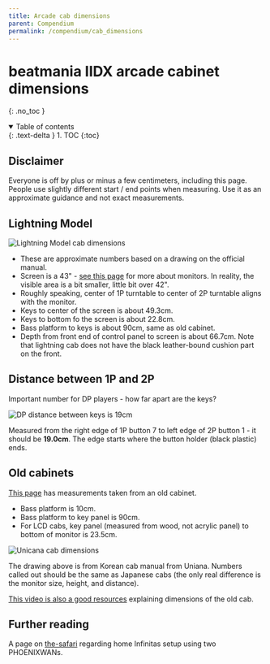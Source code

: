 ```yaml
---
title: Arcade cab dimensions
parent: Compendium
permalink: /compendium/cab_dimensions
---
```


# beatmania IIDX arcade cabinet dimensions
{: .no_toc }

<details open markdown="block">
  <summary>
    Table of contents
  </summary>
  {: .text-delta }
1. TOC
{:toc}
</details>

## Disclaimer

Everyone is off by plus or minus a few centimeters, including this page. People use slightly different start / end points when measuring. Use it as an approximate guidance and not exact measurements.

## Lightning Model

![Lightning Model cab dimensions](/assets/img/lm_dimensions.png)

* These are approximate numbers based on a drawing on the official manual.
* Screen is a 43" - [see this page](/compendium/infinitas_monitor) for more about monitors. In reality, the visible area is a bit smaller, little bit over 42".
* Roughly speaking, center of 1P turntable to center of 2P turntable aligns with the monitor.
* Keys to center of the screen is about 49.3cm.
* Keys to bottom fo the screen is about 22.8cm.
* Bass platform to keys is about 90cm, same as old cabinet.
* Depth from front end of control panel to screen is about 66.7cm. Note that lightning cab does not have the black leather-bound cushion part on the front.

## Distance between 1P and 2P

Important number for DP players - how far apart are the keys?

![DP distance between keys is 19cm](/assets/img/dp_distance.png)

Measured from the right edge of 1P button 7 to left edge of 2P button 1 - it should be **19.0cm**. The edge starts where the button holder (black plastic) ends.

## Old cabinets

[This page](http://jahhoo.ldblog.jp/archives/17971701.html) has measurements taken from an old cabinet.

* Bass platform is 10cm.
* Bass platform to key panel is 90cm.
* For LCD cabs, key panel (measured from wood, not acrylic panel) to bottom of monitor is 23.5cm.

![Unicana cab dimensions](/assets/img/uniana_dimensions.jpg)

The drawing above is from Korean cab manual from Uniana. Numbers called out should be the same as Japanese cabs (the only real difference is the monitor size, height, and distance).

[This video is also a good resources](https://www.youtube.com/watch?v=6fDNC8ygWzE) explaining dimensions of the old cab.

## Further reading

A page on [the-safari](https://the-safari.com/3846) regarding home Infinitas setup using two PHOENIXWANs.